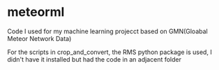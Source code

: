 # meteorml
Code I used for my machine learning projecct based on GMN(Gloabal Meteor Network Data)

For the scripts in crop_and_convert, the RMS python package is used, I didn't have it installed but had the code in an adjacent folder
